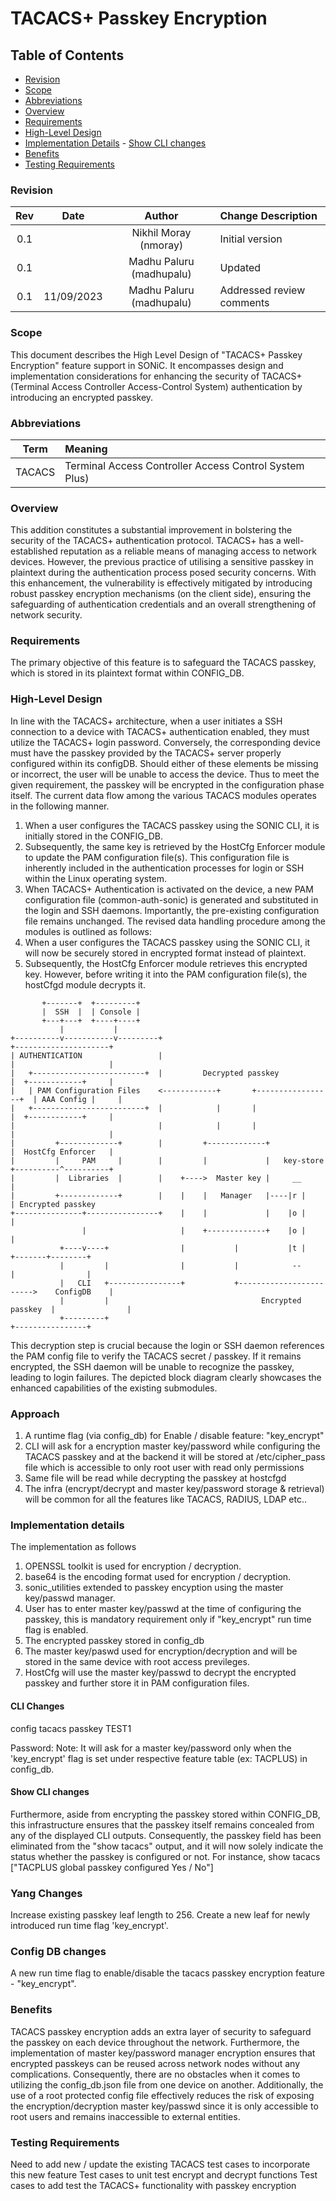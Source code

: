 # TACACS+ Passkey Encryption #
## Table of Contents
- [Revision](#revision)
- [Scope](#scope)
- [Abbreviations](#abbreviations)
- [Overview](#overview)
- [Requirements](#requirements)
- [High-Level Design](#high-level-design)
- [Implementation Details](#implementation-details)
        - [Show CLI changes](@show-cli-changes)
- [Benefits](#benefits)
- [Testing Requirements](#testing-requirements)
### Revision
 | Rev |     Date    |       Author            | Change Description                |
 |:---:|:-----------:|:-----------------------:|:----------------------------------|
 | 0.1 |             | Nikhil Moray (nmoray)   | Initial version                   |
 | 0.1 |             | Madhu Paluru (madhupalu)| Updated                           |
 | 0.1 |   11/09/2023| Madhu Paluru (madhupalu)| Addressed review comments         |
 ### Scope
This document describes the High Level Design of "TACACS+ Passkey Encryption" feature support in SONiC. It encompasses design and implementation considerations for enhancing the security of TACACS+ (Terminal Access Controller Access-Control System) authentication by introducing an encrypted passkey.
### Abbreviations
 | Term    |     Meaning                                            |
 |:-------:|:-------------------------------------------------------|
 | TACACS  | Terminal Access Controller Access Control System Plus) |
### Overview
This addition constitutes a substantial improvement in bolstering the security of the TACACS+ authentication protocol. TACACS+ has a well-established reputation as a reliable means of managing access to network devices. However, the previous practice of utilising a sensitive passkey in plaintext during the authentication process posed security concerns. With this enhancement, the vulnerability is effectively mitigated by introducing robust passkey encryption mechanisms (on the client side), ensuring the safeguarding of authentication credentials and an overall strengthening of network security.
### Requirements
The primary objective of this feature is to safeguard the TACACS passkey, which is stored in its plaintext format within CONFIG_DB.
### High-Level Design
In line with the TACACS+ architecture, when a user initiates a SSH connection to a device with TACACS+ authentication enabled, they must utilize the TACACS+ login password. Conversely, the corresponding device must have the passkey provided by the TACACS+ server properly configured within its configDB. Should either of these elements be missing or incorrect, the user will be unable to access the device. Thus to meet the given requirement, the passkey will be encrypted in the configuration phase itself.
The current data flow among the various TACACS modules operates in the following manner.
1. When a user configures the TACACS passkey using the SONIC CLI, it is initially stored in the CONFIG_DB.
2. Subsequently, the same key is retrieved by the HostCfg Enforcer module to update the PAM configuration file(s). This configuration file is inherently included in the authentication processes for login or SSH within the Linux operating system.
3. When TACACS+ Authentication is activated on the device, a new PAM configuration file (common-auth-sonic) is generated and substituted in the login and SSH daemons. Importantly, the pre-existing configuration file remains unchanged.
The revised data handling procedure among the modules is outlined as follows:
1. When a user configures the TACACS passkey using the SONIC CLI, it will now be securely stored in encrypted format instead of plaintext.
2. Subsequently, the HostCfg Enforcer module retrieves this encrypted key. However, before writing it into the PAM configuration file(s), the hostCfgd module decrypts it.
```
       +-------+  +---------+
       |  SSH  |  | Console |
       +---+---+  +----+----+
           |           |   
+----------v-----------v---------+                                      +---------------------+
| AUTHENTICATION                 |                                      |                     |
|   +-------------------------+  |         Decrypted passkey            |  +------------+     |
|   | PAM Configuration Files    <------------+       +-----------------+  | AAA Config |     |
|   +-------------------------+  |            |       |                 |  +------------+     |
|                                |            |       |                 |                     |
|         +-------------+        |         +-------------+              |  HostCfg Enforcer   |
|         |     PAM     |        |         |             |   key-store  +----------^----------+
|         |  Libraries  |        |    +---->  Master key |     __                  |
|         +-------------+        |    |    |   Manager   |----|r |                 | Encrypted passkey
+---------------+----------------+    |    |             |    |o |                 |
                |                     |    +-------------+    |o |                 |
           +----v----+                |           |           |t |         +-------+--------+
           |         |                |           |            --          |                |
           |   CLI   +----------------+           +------------------------>    ConfigDB    |
           |         |                                  Encrypted passkey  |                |
           +---------+                                                     +----------------+
```
This decryption step is crucial because the login or SSH daemon references the PAM config file to verify the TACACS secret / passkey. If it remains encrypted, the SSH daemon will be unable to recognize the passkey, leading to login failures. The depicted block diagram clearly showcases the enhanced capabilities of the existing submodules.


### Approach
1. A runtime flag (via config_db) for Enable / disable feature: "key_encrypt"
2. CLI will ask for a encryption master key/password while configuring the TACACS passkey and at the backend it will be stored at /etc/cipher_pass file which is accessible to only root user with read only permissions
3. Same file will be read while decrypting the passkey at hostcfgd
4. The infra (encrypt/decrypt and master key/password storage & retrieval) will be common for all the features like TACACS, RADIUS, LDAP etc..
   
### Implementation details
The implementation as follows
1. OPENSSL toolkit is used for encryption / decryption.
2. base64 is the encoding format used for encryption / decryption.
4. sonic_utilities extended to passkey encyption using the master key/passwd manager.
5. User has to enter master key/passwd at the time of configuring the passkey, this is mandatory requirement only if "key_encrypt" run time flag is enabled.
6. The encrypted passkey stored in config_db 
7. The master key/paswd used for encryption/decryption and will be stored in the same device with root access previleges.
8. HostCfg will use the master key/passwd to decrypt the encrypted passkey and further store it in PAM configuration files. 

#### CLI Changes 
config tacacs passkey TEST1

Password: 
Note: It will ask for a master key/password only when the 'key_encrypt' flag is set under respective feature table (ex: TACPLUS) in config_db.

#### Show CLI changes
Furthermore, aside from encrypting the passkey stored within CONFIG_DB, this infrastructure ensures that the passkey itself remains concealed from any of the displayed CLI outputs. Consequently, the passkey field has been eliminated from the "show tacacs" output, and it will now solely indicate the status whether the passkey is configured or not. For instance,
show tacacs
["TACPLUS global passkey configured Yes / No"]

### Yang Changes 
Increase existing passkey leaf length to 256.
Create a new leaf for newly introduced run time flag 'key_encrypt'.

### Config DB changes 
A new run time flag to enable/disable the tacacs passkey encryption feature - "key_encrypt".

### Benefits
TACACS passkey encryption adds an extra layer of security to safeguard the passkey on each device throughout the network. Furthermore, the implementation of master key/password manager encryption ensures that encrypted passkeys can be reused across network nodes without any complications. Consequently, there are no obstacles when it comes to utilizing the config_db.json file from one device on another. Additionally, the use of a root protected config file effectively reduces the risk of exposing the encryption/decryption master key/passwd since it is only accessible to root users and remains inaccessible to external entities.

### Testing Requirements
Need to add new / update the existing TACACS test cases to incorporate this new feature
Test cases to unit test encrypt and decrypt functions
Test cases to add test the TACACS+ functionality with passkey encryption

